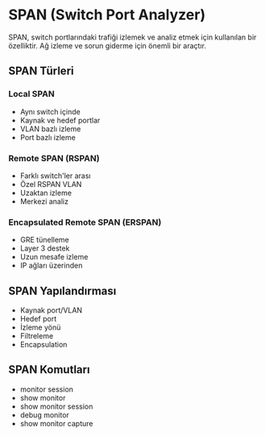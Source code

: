 # SPAN (Switch Port Analyzer)

SPAN, switch portlarındaki trafiği izlemek ve analiz etmek için kullanılan bir özelliktir. Ağ izleme ve sorun giderme için önemli bir araçtır.

## SPAN Türleri
### Local SPAN
- Aynı switch içinde
- Kaynak ve hedef portlar
- VLAN bazlı izleme
- Port bazlı izleme

### Remote SPAN (RSPAN)
- Farklı switch'ler arası
- Özel RSPAN VLAN
- Uzaktan izleme
- Merkezi analiz

### Encapsulated Remote SPAN (ERSPAN)
- GRE tünelleme
- Layer 3 destek
- Uzun mesafe izleme
- IP ağları üzerinden

## SPAN Yapılandırması
- Kaynak port/VLAN
- Hedef port
- İzleme yönü
- Filtreleme
- Encapsulation

## SPAN Komutları
- monitor session
- show monitor
- show monitor session
- debug monitor
- show monitor capture 